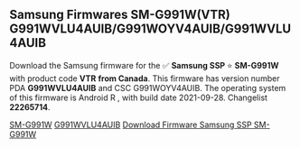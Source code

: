 <h2>Samsung Firmwares SM-G991W(VTR) G991WVLU4AUIB/G991WOYV4AUIB/G991WVLU4AUIB</h2>
Download the Samsung firmware for the ✅ <strong>Samsung SSP </strong> ⭐ <strong>SM-G991W</strong> with product code <strong>VTR</strong> <strong> from Canada</strong>. This firmware has version number PDA <strong>G991WVLU4AUIB</strong> and CSC G991WOYV4AUIB. The operating system of this firmware is Android R , with build date 2021-09-28. Changelist <strong>22265714</strong>.


[SM-G991W](https://samfirm.shop/samsung/model/SM-G991W)
[G991WVLU4AUIB](https://samfirm.shop/samsung/pda/G991WVLU4AUIB)
[Download Firmware Samsung SSP SM-G991W](https://samfirm.shop/samsung/firmware/460203)
